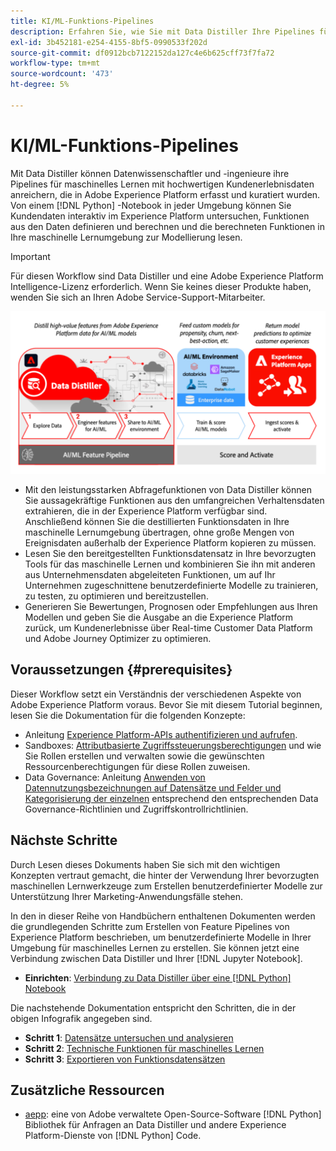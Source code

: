 ```yaml
---
title: KI/ML-Funktions-Pipelines
description: Erfahren Sie, wie Sie mit Data Distiller Ihre Pipelines für maschinelles Lernen mit Funktionen anreichern können, die aus Adobe Experience Platform-Daten abgeleitet wurden. Transformieren Sie Rohdaten in Funktionen und stellen Sie die Funktionsdaten bereit, um ein Modell zu trainieren oder zu bewerten, das Ihre Marketing-Anwendungsfälle unterstützt.
exl-id: 3b452181-e254-4155-8bf5-0990533f202d
source-git-commit: df0912bcb7122152da127c4e6b625cff73f7fa72
workflow-type: tm+mt
source-wordcount: '473'
ht-degree: 5%

---
```


# KI/ML-Funktions-Pipelines

<!-- This guide illustrates a new workflow to enrich your preferred machine learning (ML) data pipelines with curated data from Adobe Experience Platform. The use case demonstrates how to transform raw data into features, and deliver the feature data to train or score a model that supports your marketing use cases. Use the provided [!DNL Python] notebooks in your machine learning environments to leverage Data Distiller capabilities and explore, curate, and access customer data from Adobe Experience Platform to enrich and enhance your AI/ML models.

This document provides an overview of the AI/ML feature pipelines use case and details the steps required to get started with the cloud machine learning environment (CMLE) notebooks. -->

Mit Data Distiller können Datenwissenschaftler und -ingenieure ihre Pipelines für maschinelles Lernen mit hochwertigen Kundenerlebnisdaten anreichern, die in Adobe Experience Platform erfasst und kuratiert wurden. Von einem [!DNL Python] -Notebook in jeder Umgebung können Sie Kundendaten interaktiv im Experience Platform untersuchen, Funktionen aus den Daten definieren und berechnen und die berechneten Funktionen in Ihre maschinelle Lernumgebung zur Modellierung lesen.

>[!IMPORTANT]
>
>Für diesen Workflow sind Data Distiller und eine Adobe Experience Platform Intelligence-Lizenz erforderlich. Wenn Sie keines dieser Produkte haben, wenden Sie sich an Ihren Adobe Service-Support-Mitarbeiter.

![Eine Infografik mit Details zur AI-ML-Feature-Pipeline.](../../images/data-distiller/ai-ml-feature-pipeline.png)

- Mit den leistungsstarken Abfragefunktionen von Data Distiller können Sie aussagekräftige Funktionen aus den umfangreichen Verhaltensdaten extrahieren, die in der Experience Platform verfügbar sind. Anschließend können Sie die destillierten Funktionsdaten in Ihre maschinelle Lernumgebung übertragen, ohne große Mengen von Ereignisdaten außerhalb der Experience Platform kopieren zu müssen.
- Lesen Sie den bereitgestellten Funktionsdatensatz in Ihre bevorzugten Tools für das maschinelle Lernen und kombinieren Sie ihn mit anderen aus Unternehmensdaten abgeleiteten Funktionen, um auf Ihr Unternehmen zugeschnittene benutzerdefinierte Modelle zu trainieren, zu testen, zu optimieren und bereitzustellen.
- Generieren Sie Bewertungen, Prognosen oder Empfehlungen aus Ihren Modellen und geben Sie die Ausgabe an die Experience Platform zurück, um Kundenerlebnisse über Real-time Customer Data Platform und Adobe Journey Optimizer zu optimieren.

## Voraussetzungen {#prerequisites}

Dieser Workflow setzt ein Verständnis der verschiedenen Aspekte von Adobe Experience Platform voraus. Bevor Sie mit diesem Tutorial beginnen, lesen Sie die Dokumentation für die folgenden Konzepte:

- Anleitung [Experience Platform-APIs authentifizieren und aufrufen](../../../landing/api-authentication.md).
- Sandboxes: [Attributbasierte Zugriffssteuerungsberechtigungen](../../../access-control/abac/overview.md) und wie Sie Rollen erstellen und verwalten sowie die gewünschten Ressourcenberechtigungen für diese Rollen zuweisen.
- Data Governance: Anleitung [Anwenden von Datennutzungsbezeichnungen auf Datensätze und Felder und Kategorisierung der einzelnen](../../../data-governance/labels/overview.md) entsprechend den entsprechenden Data Governance-Richtlinien und Zugriffskontrollrichtlinien.

## Nächste Schritte

Durch Lesen dieses Dokuments haben Sie sich mit den wichtigen Konzepten vertraut gemacht, die hinter der Verwendung Ihrer bevorzugten maschinellen Lernwerkzeuge zum Erstellen benutzerdefinierter Modelle zur Unterstützung Ihrer Marketing-Anwendungsfälle stehen.

In den in dieser Reihe von Handbüchern enthaltenen Dokumenten werden die grundlegenden Schritte zum Erstellen von Feature Pipelines von Experience Platform beschrieben, um benutzerdefinierte Modelle in Ihrer Umgebung für maschinelles Lernen zu erstellen. Sie können jetzt eine Verbindung zwischen Data Distiller und Ihrer [!DNL Jupyter Notebook].

- **Einrichten**: [Verbindung zu Data Distiller über eine [!DNL Python] Notebook](./establish-connection.md)

Die nachstehende Dokumentation entspricht den Schritten, die in der obigen Infografik angegeben sind.

- **Schritt 1**: [Datensätze untersuchen und analysieren](./exploratory-analysis.md)
- **Schritt 2**: [Technische Funktionen für maschinelles Lernen](./feature-engineering.md)
- **Schritt 3**: [Exportieren von Funktionsdatensätzen](./export-data.md)

## Zusätzliche Ressourcen

- [aepp](https://github.com/adobe/aepp): eine von Adobe verwaltete Open-Source-Software [!DNL Python] Bibliothek für Anfragen an Data Distiller und andere Experience Platform-Dienste von [!DNL Python] Code.

<!-- Old content below -->

<!-- ## Train and score a propensity model to predict subscription conversions from Platform data {#train-and-score-a-propensity-model}

The linked repositories provide sample notebooks that demonstrate the AI/ML feature pipeline end-to-end workflow. The workflow uses customer data from Experience Platform with cloud-based machine learning tools to train and score a propensity model that predict subscription conversions. Use the notebooks as a template to help data science teams take advantage of your organization's Platform data and services. Platform data and services can then be used within your modeling workflow to develop custom models that support your organization's marketing and experience activities.

The sample notebooks listed in this document provide a stylized example of training and scoring a propensity model to predict subscription conversions from Platform data. The first notebook generates synthetic datasets in an Platform sandbox which is then used in subsequent notebooks to illustrate an end-to-end flow. The workflow includes:

- Exploring and featuring data from Experience Platform
- Making the prepared training data available in your machine learning environment ([!DNL Databricks] ML is used as an example, but you can modify the sample notebooks to use your own ML environment)
- Training and scoring the propensity model
- Enriching Platform profiles with the computed propensity scores, and using those scores to create and activate an audience

The sample notebooks are intended to be used in one of two ways:

1. As a tutorial for using Platform data in ML workflows.
    - Ideally, use a dedicated Platform sandbox for completing the tutorial. The use of a dedicated sandbox will avoid mixing synthetic data with real customer data. You can reset or delete the sandbox after completing the tutorial to free it up for other use. See the documentation to learn how to [create a new sandbox](../../../sandboxes/ui/user-guide.md#create), or to [swtich between them](../../../sandboxes/ui/user-guide.md#switch-between-sandboxes).
    - Clone or download this repository to create a copy in your ML environment.
    - Follow the instructions in the [getting started](#getting-started) section to get an Platform API credential with the necessary permissions and update the `config.ini` file with the required values.
    - Review and execute the cells in each notebook in order to demonstrate and validate the workflow in your environment.
    - Modify the code in the notebooks as needed to adapt to your environment.
2. As a template for Platform-related ML projects for your organization.
    - Fork the CMLE repository as a starting template for a new ML project. 
    - Alternatively, reference the code in these notebooks as helpful examples to start a new project from scratch.

>[!WARNING]
>
> The workflow illustrated in these notebooks involves exporting datasets from Platform to a cloud storage destination, where it can be read and processed using external machine learning tools. As such, there is some risk of sensitive personal data leaving the Experience Platform and being used inappropriately outside of the platform.<br><br>Experience Platform provides data governance tools for you to manage your data usage obligations and help minimize this risk. You are responsible ensuring that data in the Experience Platform is properly labeled before querying or exporting that data. This includes manually re-applying labels to derived datasets created from query output. Derived datasets from queries do not support the processing of sensitive personal data. You are responsible for understanding the limitations and obligations of your data and how you use that data in Experience Platform and the destination platform, which may have its own rules and obligations for incoming and outgoing data. Learn more about [data governance tools](../../../data-governance/home.md) in Experience Platform. -->



<!-- ## Getting started {#getting-started}

There are several steps necessary to get started with the CMLE notebooks. The CMLE notebooks make use of the [aepp](https://github.com/adobe/aepp/tree/main) package, which provides functions for making requests to [Platform APIs](https://developer.adobe.com/experience-platform-apis/). 

The following steps are required to set up access to Platform APIs through `aepp`. If you wish to code requests to Platform APIs yourself rather than use `aepp`, you will still need to complete these steps to get a credential with the necessary permissions and store it safely. -->

<!-- ### Step 1: Create an API credential in the Adobe Developer Console {#create-api-credential}

API credentials can be created by anyone with Developer access to Platform in your organization. If you are a data scientist without Developer access, ask your manager or Adobe Admin to [create a credential](../../../landing/api-authentication.md#generate-credentials) for you in the [Adobe Developer Console](https://developer.adobe.com/console/home). Alternatively, they can [grant you Developer access](../../../landing/api-authentication.md#add-developers-to-product-profile) to create one yourself.

You are recommended to create an [!DNL Oauth2] API credential specifically for Cloud ML workflows with appropriate permissions and labels. -->

<!-- 
Is this the correct doc to link to about creating an Oauth2 API credential?:
../../../destinations/destination-sdk/functionality/destination-configuration/oauth2-authorization.md
 -->

<!-- See [Authenticate and access Experience Platform APIs](../../../landing/api-authentication.md) detailed instructions instructions on creating an API credential. -->

<!-- ### Step 2: Get the necessary attribute-based access control permissions for your credential {#get-permissions}

An API credential will not be able to access Platform APIs without explicit permissions granted by your organization's Adobe System Admin for specific Platform services and data. A System Admin can [assign the API credential to a role](../../../landing/api-authentication.md#assign-api-to-a-role) and manage permissions for role in the [!UICONTROL Permissions] UI in Platform. 

You will need to provide your system admin with the name and technical account email of your API credential. System admins can refer to the documentation to find information about how to [manage API credentials for a role](../../../access-control/abac/ui/permissions.md#manage-api-credentials-for-role) and [grant the required permissions to access Platform resources](../../../landing/api-authentication.md#get-abac-permissions).

The minimum permissions required to execute these notebooks include:

- Sandbox(es) that will be used for data science (usually `prod`)
- Data modeling: [!UICONTROL Manage Schemas]
- Data management: [!UICONTROL Manage Datasets]
- Data ingestion: [!UICONTROL View Sources]
- Destinations: [!UICONTROL Manage and Activate Dataset Destinations]
- Query Service: [!UICONTROL Manage Queries] -->

<!-- #### Label access {#label-access} -->

<!-- Edited up to here -->

<!-- By default, a role (and the API credentials assigned to that role) is blocked from accessing any labeled data. Given the organization's data governance policies, a System Admin may grant the role access to certain labeled data that is deemed appropriate for data science usage. 

We recommend that any API credential used for CMLE workflows does **NOT** have access to data labeled `C9` (No Data Science), `PSPD` (Permitted Sensitive Personal Data), or `RHD` (PHI/Regulated Health Data). Platform customers are responsible to manage label access and policies appropriately in order to comply with relevant regulations and organizational policies. -->

<!-- ### Step 3: Update the config.ini file with credential and environment information

Once you have an API credential with the required permissions, you will need to add the credential and environment values to the config.ini file.

The config.ini file should look like the following after copying the CMLE repository:

```ini
[Platform]
ims_org_id=
sandbox_name=
environment=prod

[Synthetic]
fieldgroup_id=
events_schema=
events_dataset=
profile_schema=
profile_dataset=

[Authentication]
client_id=
client_secret=
scopes=openid, AdobeID, read_organizations, additional_info.projectedProductContext, session
tech_acct_id=

[Cloud]
export_path=cmle/egress
import_path=cmle/ingress
data_format=parquet
compression_type=gzip
model_name=cmle_propensity_model
```

You will need to update the file with values for the following fields:

- `ims_org_id`: You can easily find the IMS Org ID by clicking `CTRL+i` anywhere in the Platform UI
- `sandbox_name`: Refer to [Sandboxes](https://experience.adobe.com/platform/sandbox/browse?limit=50&page=1&sortField=title) in the Platform UI to find the name (not the title) of the sandbox you will be using
- `client_id`: The Client ID for the API credential obtained in [Step 1](#step-1-create-an-api-credential-in-the-adobe-developer-console)
- `client_secret`: The Client Secret for the API credential obtained in [Step 1](#step-1-create-an-api-credential-in-the-adobe-developer-console)
- `tech_acct_id`: The Technical Account Email for the API credential obtained in [Step 1](#step-1-create-an-api-credential-in-the-adobe-developer-console)

If you are an Adobe employee using the CMLE notebooks in an internal stage IMS Org, change the value for `environment` from "prod" to "stage".

The `[Synthetic]` section stores ID references to the schema and dataset objects that are created in the `SyntheticData` notebook. These will be populated and referenced by the code in the notebooks, so you may leave them blank to start.

The `[Cloud]` section is pre-populated for the example use case illustrated in the notebooks and can be left as is, or modified as needed if you are adapting the notebooks for your own project.

If you are using git with your copy of the CMLE directory, be sure to add the config.ini file to `.gitignore` to avoid accidentally publishing your credential information to a remote repository. -->

<!-- ### Step 4: Configure `aepp` to authenticate with Platform APIs

To use the `aepp` package in your code you will need to read the config.ini file using the standard `configparser` package and configure the connection to the Platform APIs. The following cell from the [Synthetic data generation](../notebooks/SyntheticData.ipynb) notebook provides an example:

```python
import os
from configparser import ConfigParser
import aepp

os.environ["ADOBE_HOME"] = os.path.dirname(os.getcwd())

if "ADOBE_HOME" not in os.environ:
    raise Exception("ADOBE_HOME environment variable needs to be set.")

config = ConfigParser()
config_file = "config.ini"
config_path = os.path.join(os.environ["ADOBE_HOME"], "conf", config_file)

if not os.path.exists(config_path):
    raise Exception(f"Looking for configuration under {config_path} but config not found, please verify path")

config.read(config_path)

aepp.configure(
  org_id=config.get("Platform", "ims_org_id"),
  tech_id=config.get("Authentication", "tech_acct_id"), 
  secret=config.get("Authentication", "client_secret"),
  scopes=config.get("Authentication", "scopes"),
  client_id=config.get("Authentication", "client_id"),
  environment=config.get("Platform", "environment"),
  sandbox=config.get("Platform", "sandbox_name")
)
```

If necessary, modify the `config_path` in your code with the actual location of your config.ini file.

You can test the connection to Platform APIs by executing the following lines:

```python
from aepp import schema
schema.Schema().getTenantId()
```

If successful, your organization's Platform tenant ID will be displayed in the cell output. -->

<!-- ## Troubleshooting {#troubleshooting}

If the connection test above is unsuccessful, you will likely get `KeyError: 'tenantId'`. This usually means that the API credential you are using to connect to Platform does not have the required permissions (the "Data modeling: Manage Schemas" permission in this case). Try the following to resolve the error:

- Confirm with your Adobe System Admin that your API credential has been added to a Role that has the permissions specified above.
- Check your `config.ini` file and make sure that your environment and credential information is correct.

If your configuration is correct and you are able to successfully make calls to `aepp` methods, you may sometimes get an unsuccessful response from the Platform server. This may happen if you try to create an object in Platform that already exists, or get an object that does not exist, or attempt to send a malformed payload with a request. Most `aepp` methods make a request to an Platform API endpoint and return the response from the server. Print the response and review it to get error message from the API. This will usually give you enough information to understand the problem with the request and fix it. -->
